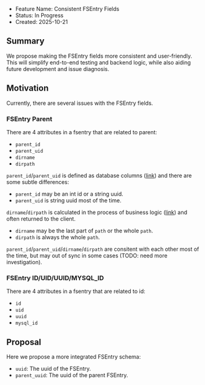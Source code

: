 - Feature Name: Consistent FSEntry Fields
- Status: In Progress
- Created: 2025-10-21

## Summary

We propose making the FSEntry fields more consistent and user-friendly. This will simplify end-to-end testing and backend logic, while also aiding future development and issue diagnosis.

## Motivation

Currently, there are several issues with the FSEntry fields.

### FSEntry Parent

There are 4 attributes in a fsentry that are related to parent:

- `parent_id`
- `parent_uid`
- `dirname`
- `dirpath`

`parent_id`/`parent_uid` is defined as database columns ([link](https://github.com/HeyPuter/puter/blob/847b3a07a4ec59e724063f460a4c26cb62b04d42/src/backend/src/services/database/sqlite_setup/0001_create-tables.sql#L82-L83)) and there are some subtle differences:

- `parent_id` may be an int id or a string uuid.
- `parent_uid` is string uuid most of the time.

`dirname`/`dirpath` is calculated in the process of business logic ([link](https://github.com/HeyPuter/puter/blob/847b3a07a4ec59e724063f460a4c26cb62b04d42/src/backend/src/filesystem/FSNodeContext.js#L829-L830)) and often returned to the client.

- `dirname` may be the last part of `path` or the whole `path`.
- `dirpath` is always the whole `path`.

`parent_id`/`parent_uid`/`dirname`/`dirpath` are consitent with each other most of the time, but may out of sync in some cases (TODO: need more investigation).

### FSEntry ID/UID/UUID/MYSQL_ID

There are 4 attributes in a fsentry that are related to id:

- `id`
- `uid`
- `uuid`
- `mysql_id`

## Proposal

Here we propose a more integrated FSEntry schema:

- `uuid`: The uuid of the FSEntry.
- `parent_uuid`: The uuid of the parent FSEntry.